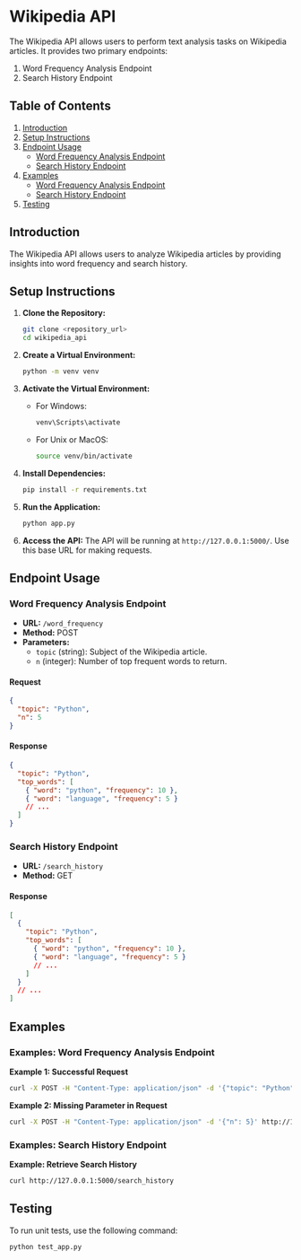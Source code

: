 # Wikipedia API

The Wikipedia API allows users to perform text analysis tasks on Wikipedia articles. It provides two primary endpoints:

1. Word Frequency Analysis Endpoint
2. Search History Endpoint

## Table of Contents

1. [Introduction](#introduction)
2. [Setup Instructions](#setup-instructions)
3. [Endpoint Usage](#endpoint-usage)
   - [Word Frequency Analysis Endpoint](#word-frequency-analysis-endpoint)
   - [Search History Endpoint](#search-history-endpoint)
4. [Examples](#examples)
   - [Word Frequency Analysis Endpoint](#examples-word-frequency-analysis-endpoint)
   - [Search History Endpoint](#examples-search-history-endpoint)
5. [Testing](#testing)

## Introduction

The Wikipedia API allows users to analyze Wikipedia articles by providing insights into word frequency and search history.

## Setup Instructions

1. **Clone the Repository:**

   ```bash
   git clone <repository_url>
   cd wikipedia_api
   ```

2. **Create a Virtual Environment:**

   ```bash
   python -m venv venv
   ```

3. **Activate the Virtual Environment:**

   - For Windows:
     ```bash
     venv\Scripts\activate
     ```
   - For Unix or MacOS:
     ```bash
     source venv/bin/activate
     ```

4. **Install Dependencies:**

   ```bash
   pip install -r requirements.txt
   ```

5. **Run the Application:**

   ```bash
   python app.py
   ```

6. **Access the API:**
   The API will be running at `http://127.0.0.1:5000/`. Use this base URL for making requests.

## Endpoint Usage

### Word Frequency Analysis Endpoint

- **URL:** `/word_frequency`
- **Method:** POST
- **Parameters:**
  - `topic` (string): Subject of the Wikipedia article.
  - `n` (integer): Number of top frequent words to return.

#### Request

```json
{
  "topic": "Python",
  "n": 5
}
```

#### Response

```json
{
  "topic": "Python",
  "top_words": [
    { "word": "python", "frequency": 10 },
    { "word": "language", "frequency": 5 }
    // ...
  ]
}
```

### Search History Endpoint

- **URL:** `/search_history`
- **Method:** GET

#### Response

```json
[
  {
    "topic": "Python",
    "top_words": [
      { "word": "python", "frequency": 10 },
      { "word": "language", "frequency": 5 }
      // ...
    ]
  }
  // ...
]
```

## Examples

### Examples: Word Frequency Analysis Endpoint

**Example 1: Successful Request**

```bash
curl -X POST -H "Content-Type: application/json" -d '{"topic": "Python", "n": 5}' http://127.0.0.1:5000/word_frequency
```

**Example 2: Missing Parameter in Request**

```bash
curl -X POST -H "Content-Type: application/json" -d '{"n": 5}' http://127.0.0.1:5000/word_frequency
```

### Examples: Search History Endpoint

**Example: Retrieve Search History**

```bash
curl http://127.0.0.1:5000/search_history
```

## Testing

To run unit tests, use the following command:

```bash
python test_app.py